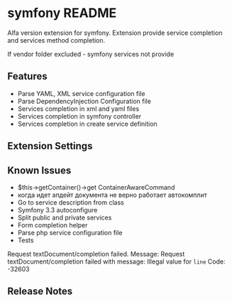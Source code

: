# symfony README
Alfa version extension for symfony. Extension provide service completion and services method completion.

If vendor folder excluded - symfony services not provide

## Features
* Parse YAML, XML service configuration file
* Parse DependencyInjection Configuration file
* Services completion in xml and yaml files
* Services completion in symfony controller
* Services completion in create service definition

## Extension Settings

## Known Issues
* $this->getContainer()->get ContainerAwareCommand
* когда идет апдейт документа не верно работает автокомплит
* Go to service description from class
* Symfony 3.3 autoconfigure 
* Split public and private services
* Form completion helper
* Parse php service configuration file
* Tests

Request textDocument/completion failed.
  Message: Request textDocument/completion failed with message: Illegal value for `line`
  Code: -32603 

## Release Notes
